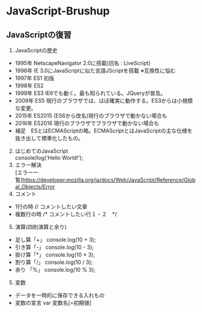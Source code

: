 # JavaScript-Brushup
## JavaScriptの復習
1. JavaScriptの歴史<br>
- 1995年 NetscapeNavigator 2.0に搭載(旧名 : LiveScript)
- 1996年 IE 3.0にJavaScriptに似た言語JScriptを搭載 ※互換性に悩む
- 1997年 ES1 初版
- 1998年 ES2
- 1999年 ES3 IE6でも動く。最も知られている。JQueryが普及。
- 2009年 ES5 現行のブラウザでは、ほぼ確実に動作する。ES3からは小規模な変更。
- 2015年 ES2015 (ES6から改名)現行のブラウザで動かない場合も
- 2016年 ES2016 現行のブラウザでブラウザで動かない場合も
- 補足　ESとはECMAScriptの略。ECMAScriptとはJavaScriptの主な仕様を抜き出して標準化したもの。

2. はじめてのJavaScript<br>
console/log('Hello World!');
3. エラー解決<br>
[エラー一覧]https://developer.mozilla.org/ja/docs/Web/JavaScript/Reference/Global_Objects/Error
4. コメント
- 1行の時 // コメントしたい文章
- 複数行の時 /* コメントしたい行１・２　*/
5. 演算(四則演算と余り)
- 足し算「+」 console.log(10 + 3);
- 引き算「-」 console.log(10 - 3);
- 掛け算「*」 console.log(10 * 3);
- 割り算「/」 console.log(10 / 3);
- 余り 「%」 console.log(10 % 3);
5. 変数
- データを一時的に保存できる入れもの
- 変数の宣言 var 変数名[=初期値]